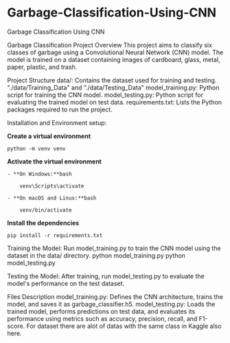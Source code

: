 # Garbage-Classification-Using-CNN
Garbage Classification Using CNN

Garbage Classification Project
Overview
	This project aims to classify six classes of garbage using a Convolutional Neural Network (CNN) model. 
	The model is trained on a dataset containing images of cardboard, glass, metal, paper, plastic, and trash.

Project Structure
	data/: Contains the dataset used for training and testing.
		"./data/Training_Data" and
		"./data/Testing_Data"
	model_training.py: Python script for training the CNN model.
	model_testing.py: Python script for evaluating the trained model on test data.
	requirements.txt: Lists the Python packages required to run the project.
	
	
Installation and Environment setup:

**Create a virtual environment**

    python -m venv venv
    
**Activate the virtual environment**

    - **On Windows:**bash
    
        venv\Scripts\activate
        
    - **On macOS and Linux:**bash
    
        venv/bin/activate

**Install the dependencies**

    pip install -r requirements.txt


Training the Model: Run model_training.py to train the CNN model using the dataset in the data/ directory.
	python model_training.py
	python model_testing.py

Testing the Model: After training, run model_testing.py to evaluate the model's performance on the test dataset.


Files Description
model_training.py: Defines the CNN architecture, trains the model, and saves it as garbage_classifier.h5.
model_testing.py: Loads the trained model, performs predictions on test data, and evaluates its performance using 
		  metrics such as accuracy, precision, recall, and F1-score.
For dataset there are alot of datas with the same class in Kaggle also here. 
